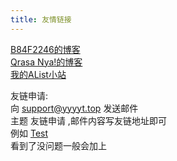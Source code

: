 ```yaml
---
title: 友情链接
---
```


[B84F2246的博客](https://1ctrl-cv.github.io/)  
[Qrasa Nya!的博客](https://blog.qrasa.cn)  
[我的AList小站](https://alist.yyyyt.top)  

友链申请:  
向 support@yyyyt.top 发送邮件  
主题 友链申请 ,邮件内容写友链地址即可  
例如 [Test](test)  
看到了没问题一般会加上  